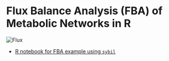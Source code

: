 # Flux Balance Analysis (FBA) of Metabolic Networks in R

![Flux](https://media.gettyimages.com/id/1180927600/photo/abstract-wave-background-violet-blue-green-water-motion-liquid-pattern-lines-background.jpg?s=2048x2048&w=gi&k=20&c=amjOHTb-Wv-UswX27hibY-Vq5P_Pmz4b-fhqCndPMLU=)

- [R notebook for FBA example using `sybil`](FBA.ipynb)

